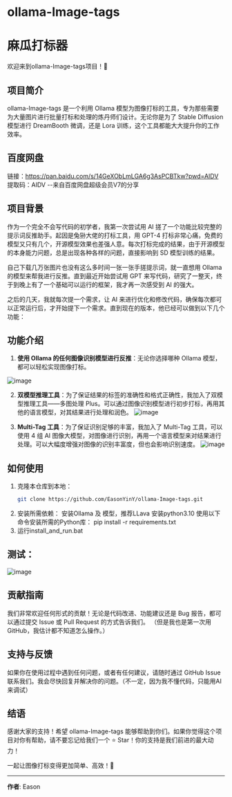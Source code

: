 # ollama-Image-tags
# 麻瓜打标器

欢迎来到ollama-Image-tags项目！🎉

## 项目简介

ollama-Image-tags 是一个利用 Ollama 模型为图像打标的工具，专为那些需要为大量图片进行批量打标和处理的炼丹师们设计。无论你是为了 Stable Diffusion 模型进行 DreamBooth 微调，还是 Lora 训练，这个工具都能大大提升你的工作效率。

## 百度网盘
链接：https://pan.baidu.com/s/14GeXObLmLGA6g3AsPCBTkw?pwd=AIDV 
提取码：AIDV 
--来自百度网盘超级会员V7的分享

## 项目背景

作为一个完全不会写代码的初学者，我第一次尝试用 AI 搓了一个功能比较完整的提示词反推助手。起因是兔狲大佬的打标工具，用 GPT-4 打标非常心痛，免费的模型又只有几个，开源模型效果也差强人意。每次打标完成的结果，由于开源模型的本身能力问题，总是出现各种各样的问题，直接影响到 SD 模型训练的结果。

自己下载几万张图片也没有这么多时间一张一张手搓提示词，就一直想用 Ollama 的模型来帮我进行反推。直到最近开始尝试用 GPT 来写代码，研究了一整天，终于到晚上有了一个基础可以运行的框架，我才再一次感受到 AI 的强大。

之后的几天，我就每次提一个需求，让 AI 来进行优化和修改代码，确保每次都可以正常运行后，才开始提下一个需求。直到现在的版本，他已经可以做到以下几个功能：

## 功能介绍

1. **使用 Ollama 的任何图像识别模型进行反推**：无论你选择哪种 Ollama 模型，都可以轻松实现图像打标。

![image](https://github.com/user-attachments/assets/195ac2cf-8246-423f-9f86-2af26bbaf856)

2. **双模型推理工具**：为了保证结果的标签的准确性和格式正确性，我加入了双模型推理工具——多图处理 Plus。可以通过图像识别模型进行初步打标，再用其他的语言模型，对其结果进行处理和润色。
![image](https://github.com/user-attachments/assets/1cb2e6b0-f19e-4509-ae1a-f876ddaf864c)

3. **Multi-Tag 工具**：为了保证识别足够的丰富，我加入了 Multi-Tag 工具，可以使用 4 组 AI 图像大模型，对图像进行识别，再用一个语言模型来对结果进行处理。可以大幅度增强对图像的识别丰富度，但也会影响识别速度。
![image](https://github.com/user-attachments/assets/c6339bce-8e14-450f-a806-00fd1332a736)

## 如何使用

1. 克隆本仓库到本地：
    ```bash
    git clone https://github.com/EasonYinY/ollama-Image-tags.git
    ```
2. 安装所需依赖：
    安装Ollama 及 模型，推荐LLava
    安装python3.10
    使用以下命令安装所需的Python库：
    pip install -r requirements.txt
3. 运行install_and_run.bat

## 测试：
![image](https://github.com/user-attachments/assets/300da54e-1088-4fdb-a767-b956ae2eacfd)


## 贡献指南

我们非常欢迎任何形式的贡献！无论是代码改进、功能建议还是 Bug 报告，都可以通过提交 Issue 或 Pull Request 的方式告诉我们。
（但是我也是第一次用GitHub，我估计都不知道怎么操作。）

## 支持与反馈

如果你在使用过程中遇到任何问题，或者有任何建议，请随时通过 GitHub Issue 联系我们。我会尽快回复并解决你的问题。（不一定，因为我不懂代码，只能用AI来调试）

## 结语

感谢大家的支持！希望 ollama-Image-tags 能够帮助到你们。如果你觉得这个项目对你有帮助，请不要忘记给我们一个 ⭐️ Star！你的支持是我们前进的最大动力！

一起让图像打标变得更加简单、高效！💪

---

**作者**: Eason
